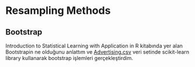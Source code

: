 
# Resampling Methods
## Bootstrap
Introduction to Statistical Learning with Application in R kitabında yer alan Bootstrapin ne olduğunu anlattım ve [Advertising.csv](https://www.kaggle.com/ashydv/advertising-dataset) veri setinde scikit-learn library kullanarak bootstrap işlemleri gerçekleştirdim.
